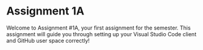 # Assignment 1A

Welcome to Assignment #1A, your first assignment for the semester. This assignment will guide you through setting up your Visual Studio Code client and GitHub user space correctly!

